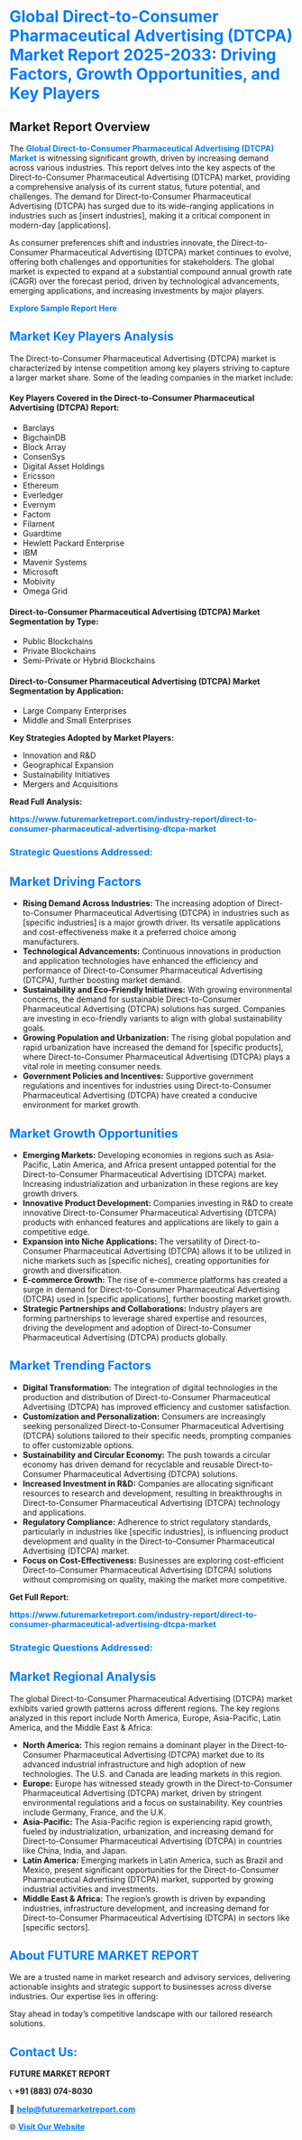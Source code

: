 <h1 style="color: #007BFF;">Global Direct-to-Consumer Pharmaceutical Advertising (DTCPA) Market Report 2025-2033: Driving Factors, Growth Opportunities, and Key Players</h1>

<section id="overview">
<h2>Market Report Overview</h2>
<p>The <a href="https://www.futuremarketreport.com/industry-report/direct-to-consumer-pharmaceutical-advertising-dtcpa-market" style="color: #007BFF; text-decoration: none;"><strong>Global Direct-to-Consumer Pharmaceutical Advertising (DTCPA) Market</strong></a> is witnessing significant growth, driven by increasing demand across various industries. This report delves into the key aspects of the Direct-to-Consumer Pharmaceutical Advertising (DTCPA) market, providing a comprehensive analysis of its current status, future potential, and challenges. The demand for Direct-to-Consumer Pharmaceutical Advertising (DTCPA) has surged due to its wide-ranging applications in industries such as [insert industries], making it a critical component in modern-day [applications].</p>
<p>As consumer preferences shift and industries innovate, the Direct-to-Consumer Pharmaceutical Advertising (DTCPA) market continues to evolve, offering both challenges and opportunities for stakeholders. The global market is expected to expand at a substantial compound annual growth rate (CAGR) over the forecast period, driven by technological advancements, emerging applications, and increasing investments by major players.</p>
</section>

<section id="overview">
<p><a href="https://www.futuremarketreport.com/request-sample/reportId=34627" style="color: #007BFF; text-decoration: none;"><strong>Explore Sample Report Here</strong></a></p>
</section>

<section id="key-players">
<h2 style="color: #007BFF;">Market Key Players Analysis</h2>
<p>The Direct-to-Consumer Pharmaceutical Advertising (DTCPA) market is characterized by intense competition among key players striving to capture a larger market share. Some of the leading companies in the market include:</p>
<h4>Key Players Covered in the Direct-to-Consumer Pharmaceutical Advertising (DTCPA) Report:</h4>
<ul><li>Barclays</li><li>BigchainDB</li><li>Block Array</li><li>ConsenSys</li><li>Digital Asset Holdings</li><li>Ericsson</li><li>Ethereum</li><li>Everledger</li><li>Evernym</li><li>Factom</li><li>Filament</li><li>Guardtime</li><li>Hewlett Packard Enterprise</li><li>IBM</li><li>Mavenir Systems</li><li>Microsoft</li><li>Mobivity</li><li>Omega Grid</li></ul>
<h4>Direct-to-Consumer Pharmaceutical Advertising (DTCPA) Market Segmentation by Type:</h4>
<ul><li>Public Blockchains</li><li>Private Blockchains</li><li>Semi-Private or Hybrid Blockchains</li></ul>

<h4>Direct-to-Consumer Pharmaceutical Advertising (DTCPA) Market Segmentation by Application:</h4>
<ul><li>Large Company Enterprises</li><li>Middle and Small Enterprises</li></ul>
<p><strong>Key Strategies Adopted by Market Players:</strong></p>
<ul>
<li>Innovation and R&D</li>
<li>Geographical Expansion</li>
<li>Sustainability Initiatives</li>
<li>Mergers and Acquisitions</li>
</ul>
</section>

<section>
<p><strong>Read Full Analysis: </strong></p><a href="https://www.futuremarketreport.com/industry-report/direct-to-consumer-pharmaceutical-advertising-dtcpa-market" style="color: #007BFF; text-decoration: none;"><strong>https://www.futuremarketreport.com/industry-report/direct-to-consumer-pharmaceutical-advertising-dtcpa-market</strong></a>
<h3 style="color: #007BFF;">Strategic Questions Addressed:</h3>
</section>

<section id="driving-factors">
<h2 style="color: #007BFF;">Market Driving Factors</h2>
<ul>
<li><strong>Rising Demand Across Industries:</strong> The increasing adoption of Direct-to-Consumer Pharmaceutical Advertising (DTCPA) in industries such as [specific industries] is a major growth driver. Its versatile applications and cost-effectiveness make it a preferred choice among manufacturers.</li>
<li><strong>Technological Advancements:</strong> Continuous innovations in production and application technologies have enhanced the efficiency and performance of Direct-to-Consumer Pharmaceutical Advertising (DTCPA), further boosting market demand.</li>
<li><strong>Sustainability and Eco-Friendly Initiatives:</strong> With growing environmental concerns, the demand for sustainable Direct-to-Consumer Pharmaceutical Advertising (DTCPA) solutions has surged. Companies are investing in eco-friendly variants to align with global sustainability goals.</li>
<li><strong>Growing Population and Urbanization:</strong> The rising global population and rapid urbanization have increased the demand for [specific products], where Direct-to-Consumer Pharmaceutical Advertising (DTCPA) plays a vital role in meeting consumer needs.</li>
<li><strong>Government Policies and Incentives:</strong> Supportive government regulations and incentives for industries using Direct-to-Consumer Pharmaceutical Advertising (DTCPA) have created a conducive environment for market growth.</li>
</ul>
</section>

<section id="growth-opportunities">
<h2 style="color: #007BFF;">Market Growth Opportunities</h2>
<ul>
<li><strong>Emerging Markets:</strong> Developing economies in regions such as Asia-Pacific, Latin America, and Africa present untapped potential for the Direct-to-Consumer Pharmaceutical Advertising (DTCPA) market. Increasing industrialization and urbanization in these regions are key growth drivers.</li>
<li><strong>Innovative Product Development:</strong> Companies investing in R&D to create innovative Direct-to-Consumer Pharmaceutical Advertising (DTCPA) products with enhanced features and applications are likely to gain a competitive edge.</li>
<li><strong>Expansion into Niche Applications:</strong> The versatility of Direct-to-Consumer Pharmaceutical Advertising (DTCPA) allows it to be utilized in niche markets such as [specific niches], creating opportunities for growth and diversification.</li>
<li><strong>E-commerce Growth:</strong> The rise of e-commerce platforms has created a surge in demand for Direct-to-Consumer Pharmaceutical Advertising (DTCPA) used in [specific applications], further boosting market growth.</li>
<li><strong>Strategic Partnerships and Collaborations:</strong> Industry players are forming partnerships to leverage shared expertise and resources, driving the development and adoption of Direct-to-Consumer Pharmaceutical Advertising (DTCPA) products globally.</li>
</ul>
</section>

<section id="trending-factors">
<h2 style="color: #007BFF;">Market Trending Factors</h2>
<ul>
<li><strong>Digital Transformation:</strong> The integration of digital technologies in the production and distribution of Direct-to-Consumer Pharmaceutical Advertising (DTCPA) has improved efficiency and customer satisfaction.</li>
<li><strong>Customization and Personalization:</strong> Consumers are increasingly seeking personalized Direct-to-Consumer Pharmaceutical Advertising (DTCPA) solutions tailored to their specific needs, prompting companies to offer customizable options.</li>
<li><strong>Sustainability and Circular Economy:</strong> The push towards a circular economy has driven demand for recyclable and reusable Direct-to-Consumer Pharmaceutical Advertising (DTCPA) solutions.</li>
<li><strong>Increased Investment in R&D:</strong> Companies are allocating significant resources to research and development, resulting in breakthroughs in Direct-to-Consumer Pharmaceutical Advertising (DTCPA) technology and applications.</li>
<li><strong>Regulatory Compliance:</strong> Adherence to strict regulatory standards, particularly in industries like [specific industries], is influencing product development and quality in the Direct-to-Consumer Pharmaceutical Advertising (DTCPA) market.</li>
<li><strong>Focus on Cost-Effectiveness:</strong> Businesses are exploring cost-efficient Direct-to-Consumer Pharmaceutical Advertising (DTCPA) solutions without compromising on quality, making the market more competitive.</li>
</ul>
</section>

<section>
<p><strong>Get Full Report: </strong></p><a href="https://www.futuremarketreport.com/industry-report/direct-to-consumer-pharmaceutical-advertising-dtcpa-market" style="color: #007BFF; text-decoration: none;"><strong>https://www.futuremarketreport.com/industry-report/direct-to-consumer-pharmaceutical-advertising-dtcpa-market</strong></a>
<h3 style="color: #007BFF;">Strategic Questions Addressed:</h3>
</section>


<section id="regional-analysis">
<h2 style="color: #007BFF;">Market Regional Analysis</h2>
<p>The global Direct-to-Consumer Pharmaceutical Advertising (DTCPA) market exhibits varied growth patterns across different regions. The key regions analyzed in this report include North America, Europe, Asia-Pacific, Latin America, and the Middle East & Africa:</p>
<ul>
<li><strong>North America:</strong> This region remains a dominant player in the Direct-to-Consumer Pharmaceutical Advertising (DTCPA) market due to its advanced industrial infrastructure and high adoption of new technologies. The U.S. and Canada are leading markets in this region.</li>
<li><strong>Europe:</strong> Europe has witnessed steady growth in the Direct-to-Consumer Pharmaceutical Advertising (DTCPA) market, driven by stringent environmental regulations and a focus on sustainability. Key countries include Germany, France, and the U.K.</li>
<li><strong>Asia-Pacific:</strong> The Asia-Pacific region is experiencing rapid growth, fueled by industrialization, urbanization, and increasing demand for Direct-to-Consumer Pharmaceutical Advertising (DTCPA) in countries like China, India, and Japan.</li>
<li><strong>Latin America:</strong> Emerging markets in Latin America, such as Brazil and Mexico, present significant opportunities for the Direct-to-Consumer Pharmaceutical Advertising (DTCPA) market, supported by growing industrial activities and investments.</li>
<li><strong>Middle East & Africa:</strong> The region’s growth is driven by expanding industries, infrastructure development, and increasing demand for Direct-to-Consumer Pharmaceutical Advertising (DTCPA) in sectors like [specific sectors].</li>
</ul>
</section>

<footer>
<h2 style="color: #007BFF;">About FUTURE MARKET REPORT</h2>
<p>We are a trusted name in market research and advisory services, delivering actionable insights and strategic support to businesses across diverse industries. Our expertise lies in offering:</p>

<p>Stay ahead in today’s competitive landscape with our tailored research solutions.</p>

<h2 style="color: #007BFF;">Contact Us:</h2>
<p><strong>FUTURE MARKET REPORT</strong></p>
<p>📞 <strong>+91 (883) 074-8030</strong></p>
<p>📧 <strong><a href="mailto:help@futuremarketreport.com" style="color: #007BFF;">help@futuremarketreport.com</a></strong></p>
<p>🌐 <strong><a href="https://www.futuremarketreport.com/" style="color: #007BFF;">Visit Our Website</a></strong></p>
</footer>